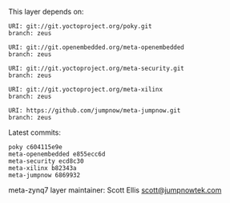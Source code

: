 This layer depends on:

    URI: git://git.yoctoproject.org/poky.git
    branch: zeus

    URI: git://git.openembedded.org/meta-openembedded
    branch: zeus

    URI: git://git.yoctoproject.org/meta-security.git
    branch: zeus

    URI: git://git.yoctoproject.org/meta-xilinx
    branch: zeus 

    URI: https://github.com/jumpnow/meta-jumpnow.git
    branch: zeus

Latest commits:

    poky c604115e9e
    meta-openembedded e855ecc6d
    meta-security ecd8c30
    meta-xilinx b82343a
    meta-jumpnow 6869932

meta-zynq7 layer maintainer: Scott Ellis <scott@jumpnowtek.com>
